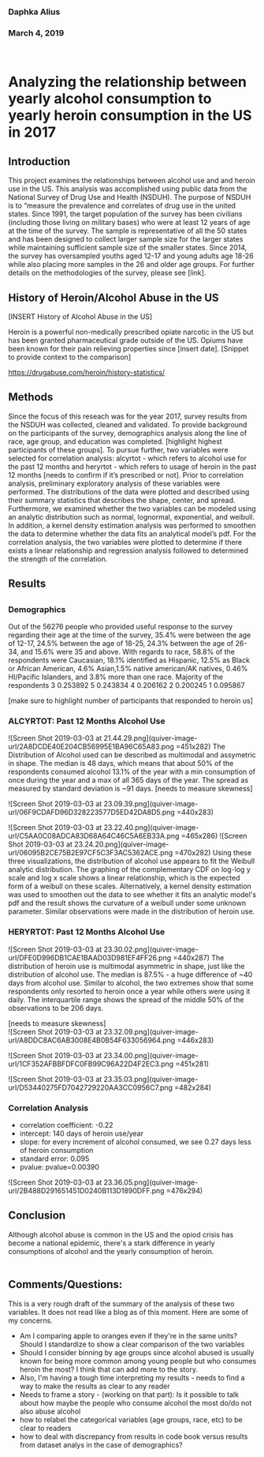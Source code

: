 <head>
<h3>Daphka Alius</h3>
<h3>March 4, 2019</h3>
<br>

<h1>Analyzing the relationship between yearly alcohol consumption to yearly heroin consumption in the US in 2017</h1>
</head>

<h2>Introduction</h2>

This project examines the relationships between alcohol use and and heroin use in the US. This analysis was accomplished using public data from the National Survey of Drug Use and Health (NSDUH). The purpose of NSDUH is to “measure the prevalence and correlates of drug use in the united states. Since 1991, the target population of the survey has been civilians (including those living on military bases) who were at least 12 years of age at the time of the survey. The sample is representative of all the 50 states and has been designed to collect larger sample size for the larger states while maintaining sufficient sample size of the smaller states. Since 2014, the survey has oversampled youths aged 12-17 and young adults age 18-26 while also placing more samples in the 26 and older age groups. For further details on the methodologies of the survey, please see [link].

<h2>History of Heroin/Alcohol Abuse in the US</h2>

[INSERT History of Alcohol Abuse in the US]

Heroin is a powerful non-medically prescribed opiate narcotic in the US but has been granted pharmaceutical grade outside of the US. Opiums have been known for their pain relieving properties since [insert date]. 
[Snippet to provide context to the comparison]

<https://drugabuse.com/heroin/history-statistics/>


<h2>Methods</h2>

Since the focus of this reseach was for the year 2017, survey results from the NSDUH was collected, cleaned and validated. To provide background on the participants of the survey, demographics analysis along the line of race, age group, and education was completed. [highlight highest participants of these groups]. To pursue further, two variables were selected for correlation analysis: alcyrtot - which refers to alcohol use for the past 12 months and heryrtot - which refers to usage of heroin in the past 12 months [needs to confirm if it’s prescribed or not]. Prior to correlation analysis, preliminary exploratory analysis of these variables were performed. The distributions of the data were plotted and described using their summary statistics that describes the shape, center, and spread. Furthermore, we examined whether the two variables can be modeled using an analytic distribution such as normal, lognormal, exponential, and weibull. In addition, a kernel density estimation analysis was performed to smoothen the data to determine whether the data fits an analytical model’s pdf. For the correlation analysis, the two variables were plotted to determine if there exists a linear relationship and regression analysis followed to determined the strength of the correlation.

<h2>Results<h2>
<h3>Demographics</h3>
Out of the 56276 people who provided useful response to the survey regarding their age at the time of the survey, 35.4% were between the age of 12-17, 24.5% between the age of 18-25, 24.3% between the age of 26-34, and 15.6% were 35 and above.
With regards to race, 58.8% of the respondents were Caucasian, 18.1% identified as Hispanic, 12.5% as Black or African American, 4.6% Asian,1.5% native american/AK natives, 0.46% HI/Pacific Islanders, and 3.8% more than one race. Majority of the respondents
3    0.253892
5    0.243834
4    0.206162
2    0.200245
1    0.095867

[make sure to highlight number of participants that responded to heroin us]
<h3>ALCYRTOT: Past 12 Months Alcohol Use</h3>

![Screen Shot 2019-03-03 at 21.44.29.png](quiver-image-url/2A8DCDE40E204CB56995E1BA96C65A83.png =451x282)
The Distribution of Alcohol used can be described as multimodal and assymetric in shape. The median is 48 days, which means that about 50% of the respondents consumed alcohol 13.1% of the year with a min consumption of once during the year and a max of all 365 days of the year. The spread as measured by standard deviation is ~91 days.
[needs to measure skewness]
<br>

![Screen Shot 2019-03-03 at 23.09.39.png](quiver-image-url/06F9CDAFD96D328223577D5ED42DA8D5.png =440x283)

![Screen Shot 2019-03-03 at 23.22.40.png](quiver-image-url/C5AA0C08ADCA83D68A64C46C5A6EB33A.png =465x286)
![Screen Shot 2019-03-03 at 23.24.20.png](quiver-image-url/06095B2CE75B2E97CF5C3F3AC5362ACE.png =470x282)
Using these three visualizations, the distribution of alcohol use appears to fit the Weibull analytic distribution. The graphing of the complementary CDF on log-log y scale and log x scale shows a linear relationship, which is the expected form of a weibull on these scales. Alternatively, a kernel density estimation was used to smoothen out the data to see whether it fits an analytic model's pdf and the result shows the curvature of a weibull under some unknown parameter. Similar observations were made in the distribution of heroin use.

<h3>HERYRTOT: Past 12 Months Alcohol Use</h3>

![Screen Shot 2019-03-03 at 23.30.02.png](quiver-image-url/DFE0D996DB1CAE1BAAD03D981EF4FF26.png =440x287)
The distribution of heroin use is multimodal asymmetric in shape, just like the distribution of alcohol use. The median is 87.5% -  a huge difference of ~40 days from alcohol use. Similar to alcohol, the two extremes show that some respondents only resorted to heroin once a year while others were using it daily. The interquartile range shows the spread of the middle 50% of the observations to be 206 days.

[needs to measure skewness]
<br>
![Screen Shot 2019-03-03 at 23.32.09.png](quiver-image-url/A8DDC8AC6AB3008E4B0B54F633056964.png =446x283)

![Screen Shot 2019-03-03 at 23.34.00.png](quiver-image-url/1CF352AFBBFDFC0FB99C96A22D4F2EC3.png =451x281)

![Screen Shot 2019-03-03 at 23.35.03.png](quiver-image-url/D53440275FD7042729220AA3CC0956C7.png =482x284)

<h3>Correlation Analysis</h3>
<ul>
<li>correlation coefficient: -0.22</li>
<li>intercept: 140 days of heroin use/year</li>
<li>slope: for every increment of alcohol consumed, we see 0.27 days less of heroin consumption</li>
<li>standard error: 0.095</li>
<li>pvalue: pvalue=0.00390 </li>
</ul>

![Screen Shot 2019-03-03 at 23.36.05.png](quiver-image-url/2B488D291651451D0240B113D1890DFF.png =476x294)
<h2>Conclusion</h2>
Although alcohol abuse is common in the US and the opiod crisis has become a national epidemic, there's a stark difference in yearly consumptions of alcohol and the yearly consumption of heroin.
<br><br>


<h2>Comments/Questions: </h2>
<body>
This is a very rough draft of the summary of the analysis of these two variables. It does not read like a blog as of this moment. Here are some of my concerns. 
<ul>
<li>Am I comparing apple to oranges even if they're in the same units? Should I standardize to show a clear comparison of the two variables</li>
<li>Should I consider binning by age groups since alcohol abused is usually known for being more common among 
young people but who consumes heroin the most? I think that can add more to the story.</li>
<li>Also, I'm having a tough time interpreting my results - needs to find a way to make the results as clear to any reader</li>
<li>Needs to frame a story - (working on that part): Is it possible to talk about how maybe the people who consume alcohol the most do/do not also abuse alcohol </li>
<li>how to relabel the categorical variables (age groups, race, etc) to be clear to readers</li>
<li>how to deal with discrepancy from results in code book versus results from dataset analys in the case of demographics?</li>
</ul>
</body>